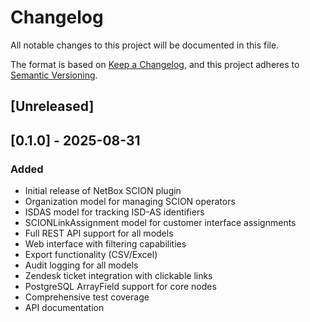# Changelog

All notable changes to this project will be documented in this file.

The format is based on [Keep a Changelog](https://keepachangelog.com/en/1.0.0/),
and this project adheres to [Semantic Versioning](https://semver.org/spec/v2.0.0.html).

## [Unreleased]

## [0.1.0] - 2025-08-31

### Added
- Initial release of NetBox SCION plugin
- Organization model for managing SCION operators
- ISDAS model for tracking ISD-AS identifiers
- SCIONLinkAssignment model for customer interface assignments
- Full REST API support for all models
- Web interface with filtering capabilities
- Export functionality (CSV/Excel)
- Audit logging for all models
- Zendesk ticket integration with clickable links
- PostgreSQL ArrayField support for core nodes
- Comprehensive test coverage
- API documentation
